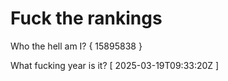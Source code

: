 # Fuck the rankings

Who the hell am I?
{ 15895838 }

What fucking year is it?
[ 2025-03-19T09:33:20Z ]
